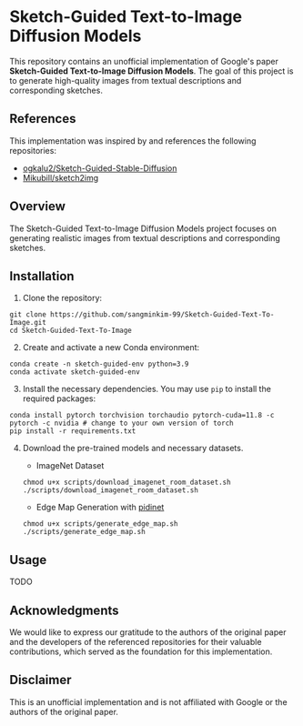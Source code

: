 # Sketch-Guided Text-to-Image Diffusion Models

This repository contains an unofficial implementation of Google's paper **Sketch-Guided Text-to-Image Diffusion Models**. 
The goal of this project is to generate high-quality images from textual descriptions and corresponding sketches.


## References

This implementation was inspired by and references the following repositories:

- [ogkalu2/Sketch-Guided-Stable-Diffusion](https://github.com/ogkalu2/Sketch-Guided-Stable-Diffusion)
- [Mikubill/sketch2img](https://github.com/Mikubill/sketch2img)


## Overview

The Sketch-Guided Text-to-Image Diffusion Models project focuses on generating realistic images from textual descriptions and corresponding sketches.


## Installation

1. Clone the repository:

```shell
git clone https://github.com/sangminkim-99/Sketch-Guided-Text-To-Image.git
cd Sketch-Guided-Text-To-Image
```

2. Create and activate a new Conda environment:

```shell
conda create -n sketch-guided-env python=3.9
conda activate sketch-guided-env
```

3. Install the necessary dependencies. You may use `pip` to install the required packages:

```shell
conda install pytorch torchvision torchaudio pytorch-cuda=11.8 -c pytorch -c nvidia # change to your own version of torch
pip install -r requirements.txt
```

4. Download the pre-trained models and necessary datasets.
    * ImageNet Dataset
    ```shell
    chmod u+x scripts/download_imagenet_room_dataset.sh
    ./scripts/download_imagenet_room_dataset.sh
    ```
    
    * Edge Map Generation with [pidinet](https://github.com/ogkalu2/pidinet-for-imagenet)
    ```shell
    chmod u+x scripts/generate_edge_map.sh
    ./scripts/generate_edge_map.sh
    ```
    

## Usage

TODO


## Acknowledgments

We would like to express our gratitude to the authors of the original paper and the developers of the referenced repositories for their valuable contributions, which served as the foundation for this implementation.


## Disclaimer

This is an unofficial implementation and is not affiliated with Google or the authors of the original paper.
